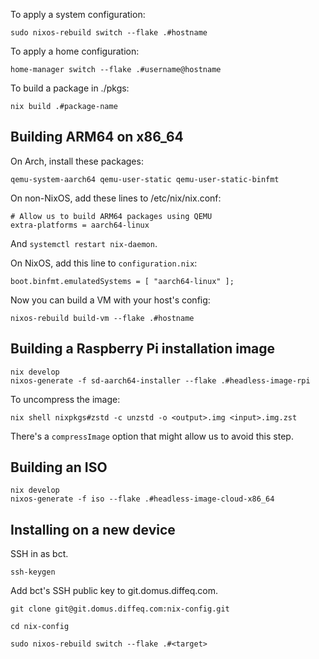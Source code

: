 To apply a system configuration:

    sudo nixos-rebuild switch --flake .#hostname

To apply a home configuration:

    home-manager switch --flake .#username@hostname

To build a package in ./pkgs:

    nix build .#package-name

## Building ARM64 on x86\_64

On Arch, install these packages:

    qemu-system-aarch64 qemu-user-static qemu-user-static-binfmt

On non-NixOS, add these lines to /etc/nix/nix.conf:

    # Allow us to build ARM64 packages using QEMU
    extra-platforms = aarch64-linux

And `systemctl restart nix-daemon`.

On NixOS, add this line to `configuration.nix`:

    boot.binfmt.emulatedSystems = [ "aarch64-linux" ];

Now you can build a VM with your host's config:

    nixos-rebuild build-vm --flake .#hostname

## Building a Raspberry Pi installation image

    nix develop
    nixos-generate -f sd-aarch64-installer --flake .#headless-image-rpi

To uncompress the image:

    nix shell nixpkgs#zstd -c unzstd -o <output>.img <input>.img.zst

There's a `compressImage` option that might allow us to avoid this step.

## Building an ISO

    nix develop
    nixos-generate -f iso --flake .#headless-image-cloud-x86_64

## Installing on a new device

SSH in as bct.

    ssh-keygen

Add bct's SSH public key to git.domus.diffeq.com.

    git clone git@git.domus.diffeq.com:nix-config.git

    cd nix-config

    sudo nixos-rebuild switch --flake .#<target>
